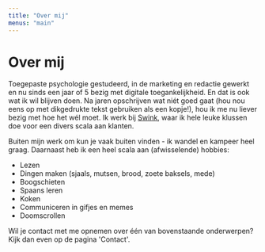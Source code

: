 ```yaml
---
title: "Over mij"
menus: "main"
---
```

# Over mij

Toegepaste psychologie gestudeerd, in de marketing en redactie gewerkt en nu sinds een jaar of 5 bezig met digitale toegankelijkheid. En dat is ook wat ik wil blijven doen. Na jaren opschrijven wat niét goed gaat (hou nou eens op met dikgedrukte tekst gebruiken als een kopje!), hou ik me nu liever bezig met hoe het wél moet. Ik werk bij [Swink](https://swink.nl/), waar ik hele leuke klussen doe voor een divers scala aan klanten. 

Buiten mijn werk om kun je vaak buiten vinden - ik wandel en kampeer heel graag. Daarnaast heb ik een heel scala aan (afwisselende) hobbies:

- Lezen
- Dingen maken (sjaals, mutsen, brood, zoete baksels, mede)
- Boogschieten
- Spaans leren
- Koken
- Communiceren in gifjes en memes
- Doomscrollen

Wil je contact met me opnemen over één van bovenstaande onderwerpen? Kijk dan even op de pagina 'Contact'. 
